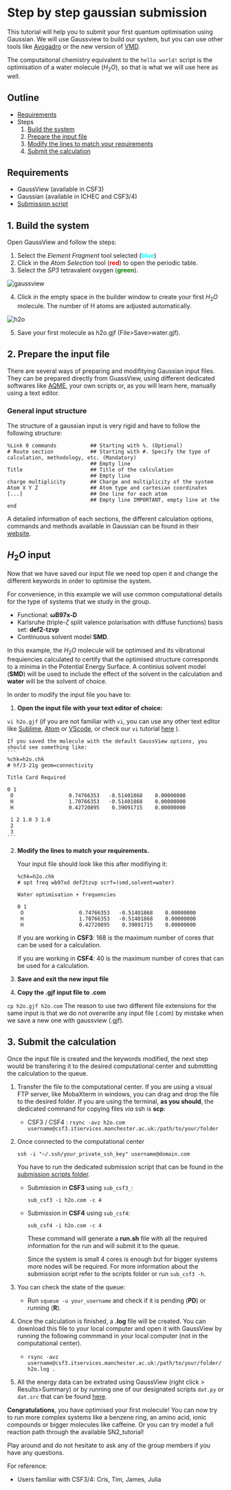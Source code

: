 # Step by step gaussian submission

This tutorial will help you to submit your first quantum optimisation using Gaussian.
We will use Gaussview to build our system, but you can use other tools like [Avogadro](https://avogadro.cc/) or the new version of [VMD](https://pubs.acs.org/doi/10.1021/acs.jcim.3c00658).

The computaitonal chemistry equivalent to the `hello world!` script is the optimisation of a water molecule ($H_2O$), so that is what we will use here as well.

## Outline

- [Requirements](#requirements)
- Steps
  1. [Build the system](#1.-build-the-system)
  2. [Prepare the input file](#2.-prepare-the-input-file)
  3. [Modify the lines to match your requirements](#3.-modify-the-lines-to-metch-your-requirements)
  4. [Submit the calculation](#4.-submit-the-calculation)

## Requirements

- GaussView (available in CSF3)
- Gaussian (available in ICHEC and CSF3/4)
- [Submission script](https://github.com/Trujillo-Group/trujillo_group_resources/tree/main/scripts/submission)

## 1. Build the system

Open GaussView and follow the steps:

1. Select the _Element Fragment_ tool selected (<span style="color:cyan">**blue**</span>)
1. Click in the _Atom Selection_ tool (<span style="color:red">**red**</span>) to open the periodic table.
1. Select the _SP3_ tetravalent oxygen (<span style="color:green">**green**</span>).

![gaussview](screenshots/gaussview_overview.png)

4. Click in the empty space in the builder window to create your first $H_2O$ molecule.
   The number of H atoms are adjusted automatically.

![h2o](screenshots/gaussview_h2o.png)

5. Save your first molecule as h2o.gjf (File>Save>water.gjf).

## 2. Prepare the input file

There are several ways of preparing and modifitying Gaussian input files.
They can be prepared directly from GuassView, using different dedicated softwares like [AQME](https://github.com/jvalegre/aqme), your own scripts or, as you will learn here, manually using a text editor.

### General input structure

The structure of a gaussian input is very rigid and have to follow the following structure:

```
%Link 0 commands           ## Starting with %. (Optional)
# Route section            ## Starting with #. Specify the type of calculation, methodology, etc. (Mandatory)
                           ## Empty line
Title                      ## Title of the calculation
                           ## Empty line
charge multiplicity        ## Charge and multiplicity of the system
Atom X Y Z                 ## Atom type and cartesian coordinates
[...]                      ## One line for each atom
                           ## Empty line IMPORTANT, empty line at the end
```

A detailed information of each sections, the different calculation options, commands and methods available in Gaussian can be found in their [website](https://gaussian.com/input/).

## $H_2O$ input

Now that we have saved our input file we need top open it and change the different keywords in order to optimise the system.

For convenience, in this example we will use common computational details for the type of systems that we study in the group.

- Functional: **&omega;B97x-D**
- Karlsruhe (triple-$\zeta$ split valence polarisation with diffuse functions) basis set: **def2-tzvp**
- Continuous solvent model **SMD**.

In this example, the $H_2O$ molecule will be optimised and its vibrational frequiencies calculated to certify that the optimised structure corresponds to a minima in the Potential Energy Surface.
A continius solvent model (**SMD**) will be used to include the effect of the solvent in the calculation and **water** will be the solvent of choice.

In order to modify the input file you have to:

1. **Open the input file with your text editor of choice:**

`vi h2o.gjf` (if you are not familiar with `vi`, you can use any other text editor like [Sublime](https://www.sublimetext.com/3), [Atom](https://atom.en.softonic.com/) or [VScode](https://code.visualstudio.com/), or check our `vi` tutorial [here](../vi_tutorial/README.md) ).

    If you saved the molecule with the default GaussView options, you should see something like:
    ```
    %chk=h2o.chk
    # hf/3-21g geom=connectivity

    Title Card Required

    0 1
     O                  0.74766353   -0.51401868    0.00000000
     H                  1.70766353   -0.51401868    0.00000000
     H                  0.42720895    0.39091715    0.00000000

     1 2 1.0 3 1.0
     2
     3
    ```

2. **Modify the lines to match your requirements.**

   Your input file should look like this after modifiying it:

   ```
   %chk=h2o.chk
   # opt freq wb97xd def2tzvp scrf=(smd,solvent=water)

   Water optimisation + frequencies

   0 1
    O                  0.74766353   -0.51401868    0.00000000
    H                  1.70766353   -0.51401868    0.00000000
    H                  0.42720895    0.39091715    0.00000000

   ```

   If you are working in **CSF3**: 168 is the maximum number of cores that can be used for a calculation.

   If you are working in **CSF4**: 40 is the maximum number of cores that can be used for a calculation.

3. **Save and exit the new input file**
4. **Copy the .gjf input file to .com**

`cp h2o.gjf h2o.com` The reason to use two different file extensions for the same input is that we do not overwrite any input file (.com) by mistake when we save a new one with gaussview (.gjf).

## 3. Submit the calculation

Once the input file is created and the keywords modified, the next step would be transfering it to the desired computational center and submitting the calculation to the queue.

1. Transfer the file to the computational center. If you are using a visual FTP server, like MobaXterm in windows, you can drag and drop the file to the desired folder. If you are using the terminal, **as you should**, the dedicated command for copying files _via_ ssh is **scp**:

   - CSF3 / CSF4 : `rsync -avz h2o.com username@csf3.itservices.manchester.ac.uk:/path/to/your/folder`

2. Once connected to the computational center

   `ssh -i "~/.ssh/your_private_ssh_key" username@domain.com`

   You have to run the dedicated submission script that can be found in the [submission scripts folder](https://github.com/Trujillo-Group/trujillo_group_resources/tree/main/scripts/submission).

   - Submission in **CSF3** using `sub_csf3_`:

     `sub_csf3 -i h2o.com -c 4`

   - Submission in **CSF4** using `sub_csf4`:

     `sub_csf4 -i h2o.com -c 4`

     These command will generate a **run.sh** file with all the required information for the run and will submit it to the queue.

     Since the system is small 4 cores is enough but for bigger systems more nodes will be required. For more information about the submission script refer to the scripts folder or run `sub_csf3 -h`.

3. You can check the state of the queue:

   - Run `squeue -u your_username` and check if it is pending (**PD**) or running (**R**).

4. Once the calculation is finished, a **.log** file will be created. You can download this file to your local computer and open it with GaussView by running the following commmand in your local computer (not in the computational center).

   - `rsync -avz username@csf3.itservices.manchester.ac.uk:/path/to/your/folder/h2o.log .`

5. All the energy data can be extrated using GaussView (right click > Results>Summary) or by running one of our designated scripts `dat.py` or `dat.src` that can be found [here](https://github.com/Trujillo-Group/trujillo_group_resources/tree/main/scripts/analysis).

**Congratulations**, you have optimised your first molecule!
You can now try to run more complex systems like a benzene ring, an amino acid, ionic compounds or bigger molecules like caffeine.
Or you can try model a full reaction path through the available SN2_tutorial!

Play around and do not hesitate to ask any of the group members if you have any questions.

For reference:

- Users familiar with CSF3/4: Cris, Tim, James, Julia
